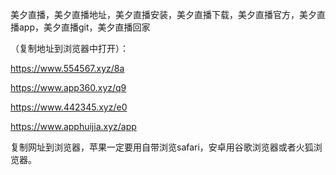 美夕直播，美夕直播地址，美夕直播安装，美夕直播下载，美夕直播官方，美夕直播app，美夕直播git，美夕直播回家


（复制地址到浏览器中打开）：

https://www.554567.xyz/8a

https://www.app360.xyz/q9

https://www.442345.xyz/e0

https://www.apphuijia.xyz/app

复制网址到浏览器，苹果一定要用自带浏览safari，安卓用谷歌浏览器或者火狐浏览器。
